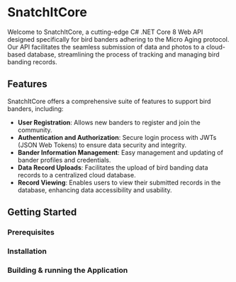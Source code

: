 
# SnatchItCore

Welcome to SnatchItCore, a cutting-edge C# .NET Core 8 Web API designed specifically for bird banders adhering to the Micro Aging protocol. Our API facilitates the seamless submission of data and photos to a cloud-based database, streamlining the process of tracking and managing bird banding records.

## Features

SnatchItCore offers a comprehensive suite of features to support bird banders, including:

- **User Registration**: Allows new banders to register and join the community.
- **Authentication and Authorization**: Secure login process with JWTs (JSON Web Tokens) to ensure data security and integrity.
- **Bander Information Management**: Easy management and updating of bander profiles and credentials.
- **Data Record Uploads**: Facilitates the upload of bird banding data records to a centralized cloud database.
- **Record Viewing**: Enables users to view their submitted records in the database, enhancing data accessibility and usability.

## Getting Started

### Prerequisites



### Installation



### Building & running the Application

